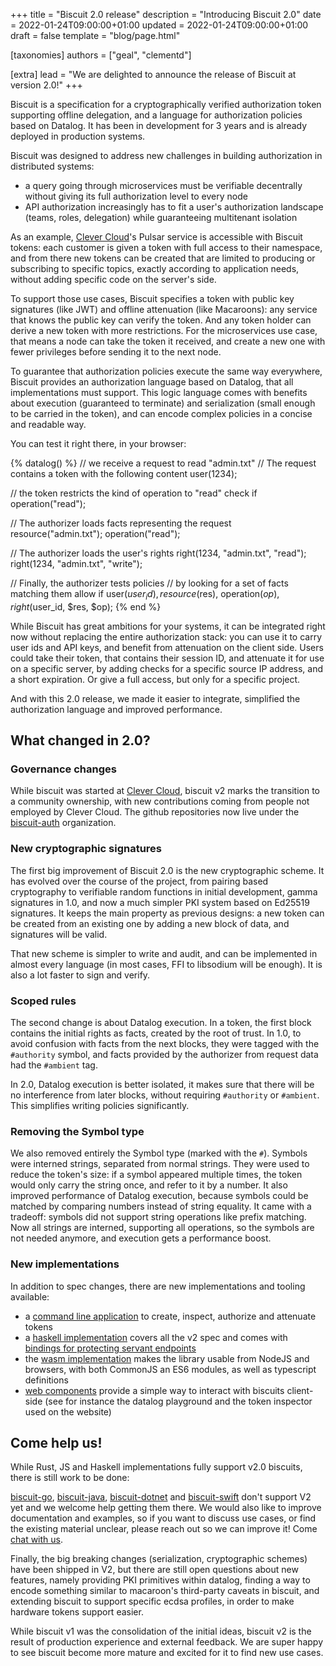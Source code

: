 +++
title = "Biscuit 2.0 release"
description = "Introducing Biscuit 2.0"
date = 2022-01-24T09:00:00+01:00
updated = 2022-01-24T09:00:00+01:00
draft = false
template = "blog/page.html"

[taxonomies]
authors = ["geal", "clementd"]

[extra]
lead = "We are delighted to announce the release of Biscuit at version 2.0!"
+++

Biscuit is a specification
for a cryptographically verified authorization token supporting offline delegation, and a
language for authorization policies based on Datalog. It has been in development for 3 years
and is already deployed in production systems.

Biscuit was designed to address new challenges in building authorization in distributed systems:
- a query going through microservices must be verifiable decentrally without giving its full
authorization level to every node
- API authorization increasingly has to fit a user's authorization landscape (teams, roles,
delegation) while guaranteeing multitenant isolation

As an example, [Clever Cloud](https://www.clever-cloud.com)'s Pulsar service is accessible
with Biscuit tokens: each customer is given a token with full access to their namespace,
and from there new tokens can be created that are limited to producing or subscribing to
specific topics, exactly according to application needs, without adding specific code on
the server's side.

To support those use cases, Biscuit specifies a token with public key signatures (like JWT)
and offline attenuation (like Macaroons): any service that knows the public key can verify
the token. And any token holder can derive a new token with more restrictions. For the
microservices use case, that means a node can take the token it received, and create a new one
with fewer privileges before sending it to the next node.

To guarantee that authorization policies execute the same way everywhere, Biscuit provides
an authorization language based on Datalog, that all implementations must support.
This logic language comes with benefits about execution (guaranteed to terminate) and
serialization (small enough to be carried in the token), and can encode complex policies
in a concise and readable way.

You can test it right there, in your browser:

{% datalog() %}
// we receive a request to read "admin.txt"
// The request contains a token with the following content
user(1234);

// the token restricts the kind of operation to "read"
check if operation("read");

// The authorizer loads facts representing the request
resource("admin.txt");
operation("read");

// The authorizer loads the user's rights
right(1234, "admin.txt", "read");
right(1234, "admin.txt", "write");

// Finally, the authorizer tests policies
// by looking for a set of facts matching them
allow if
  user($user_id),
  resource($res),
  operation($op),
  right($user_id, $res, $op);
{% end %}

While Biscuit has great ambitions for your systems, it can be integrated right
now without replacing the entire authorization stack: you can use it to carry
user ids and API keys, and benefit from attenuation on the client side. Users
could take their token, that contains their session ID, and attenuate it for
use on a specific server, by adding checks for a specific source IP address,
and a short expiration. Or give a full access, but only for a specific project.

And with this 2.0 release, we made it easier to integrate, simplified the
authorization language and improved performance.

## What changed in 2.0?

### Governance changes

While biscuit was started at [Clever Cloud](https://clever-cloud.com), biscuit v2 marks
the transition to a community ownership, with new contributions coming from people
not employed by Clever Cloud. The github repositories now live under the
[biscuit-auth](https://github.com/biscuit-auth) organization.

### New cryptographic signatures

The first big improvement of Biscuit 2.0 is the new cryptographic scheme. It has
evolved over the course of the project, from pairing based cryptography to
verifiable random functions in initial development, gamma signatures in 1.0,
and now a much simpler PKI system based on Ed25519 signatures. It keeps the main
property as previous designs: a new token can be created from an existing one
by adding a new block of data, and signatures will be valid.

That new scheme is simpler to write and audit, and can be implemented in almost
every language (in most cases, FFI to libsodium will be enough). It is also a lot
faster to sign and verify.

### Scoped rules

The second change is about Datalog execution. In a token, the first block contains
the initial rights as facts, created by the root of trust. In 1.0, to avoid confusion
with facts from the next blocks, they were tagged with the `#authority` symbol, and
facts provided by the authorizer from request data had the `#ambient` tag.

In 2.0, Datalog execution is better isolated, it makes sure that there will be no
interference from later blocks, without requiring `#authority` or `#ambient`.
This simplifies writing policies significantly.

### Removing the Symbol type

We also removed entirely the Symbol type (marked with the `#`). Symbols were interned
strings, separated from normal strings. They were used to reduce the token's size: if
a symbol appeared multiple times, the token would only carry the string once, and refer
to it by a number. It also improved performance of Datalog execution, because symbols
could be matched by comparing numbers instead of string equality. It came with a
tradeoff: symbols did not support string operations like prefix matching.
Now all strings are interned, supporting all operations, so the symbols are not needed
anymore, and execution gets a performance boost.

### New implementations

In addition to spec changes, there are new implementations and tooling available:

- a [command line application](https://github.com/biscuit-auth/biscuit-cli) to create, inspect, authorize and attenuate tokens
- a [haskell implementation](https://hackage.haskell.org/package/biscuit-haskell) covers all the v2 spec and comes with [bindings for protecting servant endpoints](https://hackage.haskell.org/package/biscuit-servant)
- the [wasm implementation](https://www.npmjs.com/package/@biscuit-auth/biscuit-wasm) makes the library usable from NodeJS and browsers, with both CommonJS an ES6 modules, as well as typescript definitions
- [web components](https://www.npmjs.com/package/@biscuit-auth/web-components) provide a simple way to interact with biscuits client-side (see for instance the datalog playground and the token inspector used on the website)

## Come help us!

While Rust, JS and Haskell implementations fully support v2.0 biscuits, there is still work to be done:

[biscuit-go](https://github.com/biscuit-auth/biscuit-go), [biscuit-java](https://github.com/clevercloud/biscuit-java), [biscuit-dotnet](https://github.com/fbredy/biscuit-dotnet) and [biscuit-swift](https://github.com/RemiBardon/biscuit-swift) don't support V2 yet and we welcome help getting them there.
We would also like to improve documentation and examples, so if you want to discuss use cases, or find the existing material unclear, please reach out so we can improve it! Come [chat with us](https://matrix.to/#/#biscuit-auth:matrix.org).

Finally, the big breaking changes (serialization, cryptographic schemes) have been shipped in V2, but there are still open questions about new features, namely providing PKI primitives within datalog, finding a way to encode something similar to macaroon's third-party caveats in biscuit, and extending biscuit to support specific ecdsa profiles, in order to make hardware tokens support easier.

While biscuit v1 was the consolidation of the initial ideas, biscuit v2 is the result of production experience and external feedback. We are super happy to see biscuit become more mature and excited for it to find new use cases.
